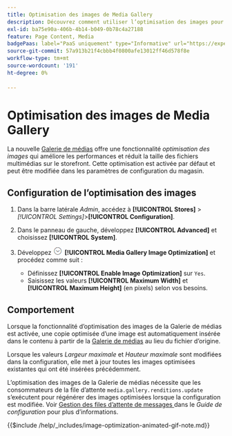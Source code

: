 ```yaml
---
title: Optimisation des images de Media Gallery
description: Découvrez comment utiliser l’optimisation des images pour vos ressources  [!DNL Commerce]  médias.
exl-id: ba75e90a-406b-4b14-b049-0b78c4a27188
feature: Page Content, Media
badgePaas: label="PaaS uniquement" type="Informative" url="https://experienceleague.adobe.com/fr/docs/commerce/user-guides/product-solutions" tooltip="S’applique uniquement aux projets Adobe Commerce on Cloud (infrastructure PaaS gérée par Adobe) et aux projets On-premise."
source-git-commit: 57a913b21f4cbbb4f0800afe13012ff46d578f8e
workflow-type: tm+mt
source-wordcount: '191'
ht-degree: 0%

---
```


# Optimisation des images de Media Gallery

La nouvelle [Galerie de médias](media-gallery.md) offre une fonctionnalité _optimisation des images_ qui améliore les performances et réduit la taille des fichiers multimédias sur le storefront. Cette optimisation est activée par défaut et peut être modifiée dans les paramètres de configuration du magasin.

## Configuration de l’optimisation des images

1. Dans la barre latérale _Admin_, accédez à **[!UICONTROL Stores]** > _[!UICONTROL Settings]_>**[!UICONTROL Configuration]**.

1. Dans le panneau de gauche, développez **[!UICONTROL Advanced]** et choisissez **[!UICONTROL System]**.

1. Développez ![Sélecteur d’extension](../assets/icon-display-expand.png) **[!UICONTROL Media Gallery Image Optimization]** et procédez comme suit :

   - Définissez **[!UICONTROL Enable Image Optimization]** sur `Yes`.
   - Saisissez les valeurs **[!UICONTROL Maximum Width]** et **[!UICONTROL Maximum Height]** (en pixels) selon vos besoins.

## Comportement

Lorsque la fonctionnalité d’optimisation des images de la Galerie de médias est activée, une copie optimisée d’une image est automatiquement insérée dans le contenu à partir de la [Galerie de médias](media-gallery.md) au lieu du fichier d’origine.

Lorsque les valeurs _Largeur maximale_ et _Hauteur maximale_ sont modifiées dans la configuration, elle met à jour toutes les images optimisées existantes qui ont été insérées précédemment.

L’optimisation des images de la Galerie de médias nécessite que les consommateurs de la file d’attente `media.gallery.renditions.update` s’exécutent pour régénérer des images optimisées lorsque la configuration est modifiée. Voir [ Gestion des files d’attente de messages ](https://experienceleague.adobe.com/docs/commerce-operations/configuration-guide/message-queues/manage-message-queues.html?lang=fr) dans le _Guide de configuration_ pour plus d’informations.

{{$include /help/_includes/image-optimization-animated-gif-note.md}}
